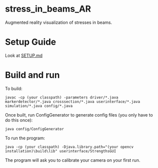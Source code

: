 # stress_in_beams_AR
Augmented reality visualization of stresses in beams.

# Setup Guide

Look at [SETUP.md](https://github.com/alexcwu1121/stress_in_beams_AR/blob/master/SETUP.md)

# Build and run

To build:

`javac -cp (your classpath) -parameters driver/*.java markerdetector/*.java crosssection/*.java userinterface/*.java simulation/*.java config/*.java`

Once built, run ConfigGenerator to generate config files (you only have to do this once):

`java config/ConfigGenerator`

To run the program:

`java -cp (your classpath) -Djava.library.path="(your opencv installation)\build\lib" userinterface/StrengthsGUI`

The program will ask you to calibrate your camera on your first run.
